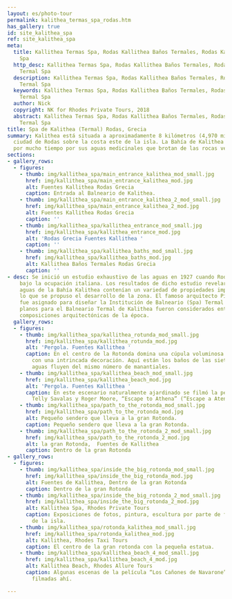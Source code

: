 ```yaml
---
layout: es/photo-tour
permalink: kalithea_termas_spa_rodas.htm
has_gallery: true
id: site_kalithea_spa
ref: site_kalithea_spa
meta:
  title: Kallithea Termas Spa, Rodas Kallithea Baños Termales, Rodas Kallithea Termal
    Spa
  http_desc: Kallithea Termas Spa, Rodas Kallithea Baños Termales, Rodas Kallithea
    Termal Spa
  description: Kallithea Termas Spa, Rodas Kallithea Baños Termales, Rodas Kallithea
    Termal Spa
  keywords: Kallithea Termas Spa, Rodas Kallithea Baños Termales, Rodas Kallithea
    Termal Spa
  author: Nick
  copyright: NK for Rhodes Private Tours, 2018
  abstract: Kallithea Termas Spa, Rodas Kallithea Baños Termales, Rodas Kallithea
    Termal Spa
title: Spa de Kalithea (Termal) Rodas, Grecia
summary: Kalithea está situada a aproximadamente 8 kilómetros (4,970 millas) de la
  ciudad de Rodas sobre la costa este de la isla. La Bahía de Kalithea ha sido famosa
  por mucho tiempo por sus aguas medicinales que brotan de las rocas vecinas.
sections:
- gallery_rows:
  - figures:
    - thumb: img/kallithea_spa/main_entrance_kalithea_mod_small.jpg
      href: img/kallithea_spa/main_entrance_kalithea_mod.jpg
      alt: Fuentes Kallithea Rodas Grecia
      caption: Entrada al Balneario de Kalithea.
    - thumb: img/kallithea_spa/main_entrance_kalithea_2_mod_small.jpg
      href: img/kallithea_spa/main_entrance_kalithea_2_mod.jpg
      alt: Fuentes Kallithea Rodas Grecia
      caption: ''
    - thumb: img/kallithea_spa/kallithea_entrance_mod_small.jpg
      href: img/kallithea_spa/kallithea_entrance_mod.jpg
      alt: 'Rodas Grecia Fuentes Kallithea '
      caption: ''
    - thumb: img/kallithea_spa/kallithea_baths_mod_small.jpg
      href: img/kallithea_spa/kallithea_baths_mod.jpg
      alt: Kallithea Baños Termales Rodas Grecia
      caption: ''
- desc: Se inició un estudio exhaustivo de las aguas en 1927 cuando Rodas se hallaba
    bajo la ocupación italiana. Los resultados de dicho estudio revelaron que las
    aguas de la Bahía Kalithea contenían un variedad de propiedades importantes por
    lo que se propuso el desarrollo de la zona. El famoso arquitecto Pietro Lombardi
    fue asignado para diseñar la Institución de Balneario (Spa) Termal en 1928. Sus
    planos para el Balneario Termal de Kalithea fueron considerados entre las mejores
    composiciones arquitectónicas de la época.
  gallery_rows:
  - figures:
    - thumb: img/kallithea_spa/kallithea_rotunda_mod_small.jpg
      href: img/kallithea_spa/kallithea_rotunda_mod.jpg
      alt: 'Pergola. Fuentes Kallithea '
      caption: En el centro de la Rotonda domina una cúpula voluminosa e impresionante
        con una intrincada decoración. Aquí están los baños de las siete fuentes cuyas
        aguas fluyen del mismo número de manantiales.
    - thumb: img/kallithea_spa/kallithea_beach_mod_small.jpg
      href: img/kallithea_spa/kallithea_beach_mod.jpg
      alt: 'Pergola. Fuentes Kallithea '
      caption: En este escenario naturalmente ajardinado se filmó la película con
        Telly Savalas y Roger Moore, “Escape to Athena” (“Escape a Atenas”).
    - thumb: img/kallithea_spa/path_to_the_rotonda_mod_small.jpg
      href: img/kallithea_spa/path_to_the_rotonda_mod.jpg
      alt: Pequeño sendero que lleva a la gran Rotonda.
      caption: Pequeño sendero que lleva a la gran Rotonda.
    - thumb: img/kallithea_spa/path_to_the_rotonda_2_mod_small.jpg
      href: img/kallithea_spa/path_to_the_rotonda_2_mod.jpg
      alt: la gran Rotonda,  Fuentes de Kallithea
      caption: Dentro de la gran Rotonda
- gallery_rows:
  - figures:
    - thumb: img/kallithea_spa/inside_the_big_rotonda_mod_small.jpg
      href: img/kallithea_spa/inside_the_big_rotonda_mod.jpg
      alt: Fuentes de Kallithea, Dentro de la gran Rotonda
      caption: Dentro de la gran Rotonda
    - thumb: img/kallithea_spa/inside_the_big_rotonda_2_mod_small.jpg
      href: img/kallithea_spa/inside_the_big_rotonda_2_mod.jpg
      alt: Kallithea Spa, Rhodes Private Tours
      caption: Exposiciones de fotos, pintura, escultura por parte de famosos artistas
        de la isla.
    - thumb: img/kallithea_spa/rotonda_kalithea_mod_small.jpg
      href: img/kallithea_spa/rotonda_kalithea_mod.jpg
      alt: Kallithea, Rhodes Taxi Tours
      caption: El centro de la gran rotonda con la pequeña estatua.
    - thumb: img/kallithea_spa/kallithea_beach_4_mod_small.jpg
      href: img/kallithea_spa/kallithea_beach_4_mod.jpg
      alt: Kallithea Beach, Rhodes Allure Tours
      caption: Algunas escenas de la película “Los Cañones de Navarone” también fueron
        filmadas ahí.

---
```

